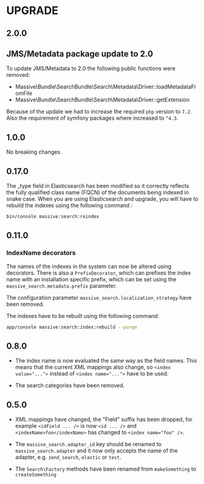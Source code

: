 # UPGRADE

## 2.0.0

## JMS/Metadata package update to 2.0

To update JMS/Metadata to 2.0 the following public functions were removed:

 - Massive\Bundle\SearchBundle\Search\Metadata\Driver::loadMetadataFromFile
 - Massive\Bundle\SearchBundle\Search\Metadata\Driver::getExtension

Because of the update we had to increase the required `php` version to `7.2`.
Also the requirement of symfony packages where increased to `^4.3`.

## 1.0.0

No breaking changes.

## 0.17.0

The _type field in Elasticsearch has been modified so it correctly reflects the fully qualified
class name (FQCN) of the documents being indexed in snake case. When you are using Elasticsearch
and upgrade, you will have to rebuild the indexes using the following command :

```bash
bin/console massive:search:reindex
```

## 0.11.0

### IndexName decorators

The names of the indexes in the system can now be altered using decorators. There
is also a `PrefixDecorator`, which can prefixes the index name with an installation
specific prefix, which can be set using the `massive_search.metadata.prefix`
parameter.

The configuration parameter `massive_search.localization_strategy` have been removed.

The indexes have to be rebuilt using the following command:

```bash
app/console massive:search:index:rebuild --purge
```

## 0.8.0

- The index name is now evaluated the same way as the field names. This means
  that the current XML mappings also change, so ``<index value="...">`` instead
  of ``<index name="...">`` have to be used.

- The search categories have been removed.

## 0.5.0

- XML mappings have changed, the "Field" suffix has been dropped, for example
  ``<idField ... />`` is now ``<id ... />`` and ``<indexName>foo</indexName>``
  has changed to ``<index name="foo" />``.

- The `massive_search.adapter_id` key should be renamed to
  `massive_search.adapter` and it now only accepts the name of the adapter,
  e.g. `zend_search`, `elastic` or `test`.

- The `Search\Factory` methods have been renamed from `makeSomething` to
  `createSomething`
